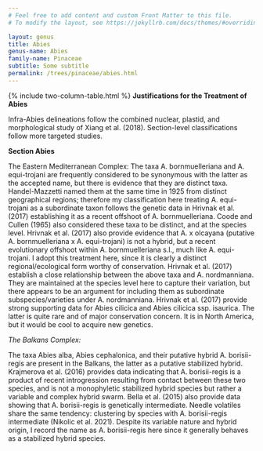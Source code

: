 ```yaml
---
# Feel free to add content and custom Front Matter to this file.
# To modify the layout, see https://jekyllrb.com/docs/themes/#overriding-theme-defaults

layout: genus
title: Abies
genus-name: Abies
family-name: Pinaceae
subtitle: Some subtitle
permalink: /trees/pinaceae/abies.html
---
```


{% include two-column-table.html %}
**Justifications for the Treatment of Abies**

Infra-Abies delineations follow the combined nuclear, plastid, and morphological study of Xiang et al. (2018).
Section-level classifications follow more targeted studies.

**Section Abies**

The Eastern Mediterranean Complex:
The taxa A. bornmuelleriana and A. equi-trojani are frequently considered to be synonymous with the latter as the
accepted name, but there is evidence that they are distinct taxa. Handel-Mazzetti named them at the same time in 1925
from distinct geographical regions; therefore my classification here treating A. equi-trojani as a subordinate taxon
follows the genetic data in Hrivnak et al. (2017) establishing it as a recent offshoot of A. bornmuelleriana. Coode
and
Cullen (1965) also considered these taxa to be distinct, and at the species level.
Hrivnak et al. (2017) also provide evidence that A. x olcayana (putative A. bornmuelleriana x A. equi-trojani) is not
a
hybrid, but a recent evolutionary offshoot within A. bornmuelleriana s.l., much like A. equi-trojani. I adopt this
treatment here, since it is clearly a distinct regional/ecological form worthy of conservation.
Hrivnak et al. (2017) establish a close relationship between the above taxa and A. nordmanniana. They are maintained
at
the species level here to capture their variation, but there appears to be an argument for including them as
subordinate
subspecies/varieties under A. nordmanniana.
Hrivnak et al. (2017) provide strong supporting data for Abies cilicica and Abies cilicica ssp. isaurica. The latter
is
quite rare and of major conservation concern. It is in North America, but it would be cool to acquire new genetics.

_The Balkans Complex:_

The taxa Abies alba, Abies cephalonica, and their putative hybrid A. borisii-regis are present in the Balkans, the
latter as a putative stabilized hybrid. Krajmerova et al. (2016) provides data indicating that A. borisii-regis is a
product of recent introgression resulting from contact between these two species, and is not a monophyletic stabilized
hybrid species but rather a variable and complex hybrid swarm. Bella et al. (2015) also provide data showing that A.
borisii-regis is genetically intermediate. Needle volatiles share the same tendency: clustering by species with A.
borisii-regis intermediate (Nikolic et al. 2021). Despite its variable nature and hybrid origin, I record the name as
A.
borisii-regis here since it generally behaves as a stabilized hybrid species.
